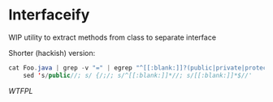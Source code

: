 # Interfaceify

WIP utility to extract methods from class to separate interface

Shorter (hackish) version:
```java
cat Foo.java | grep -v "=" | egrep "^[[:blank:]]?(public|private|protected)?[[:blank:]](.+?)\(\) {" | \
    sed 's/public//; s/ {/;/; s/^[[:blank:]]*//; s/[[:blank:]]*$//'
```

_WTFPL_
